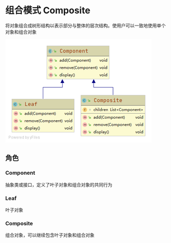 # 组合模式 Composite
将对象组合成树形结构以表示部分与整体的层次结构。使用户可以一致地使用单个对象和组合对象

![uml](./src/main/java/uml/uml.png)

## 角色

### Component
抽象类或接口，定义了叶子对象和组合对象的共同行为

### Leaf
叶子对象

### Composite
组合对象，可以继续包含叶子对象和组合对象